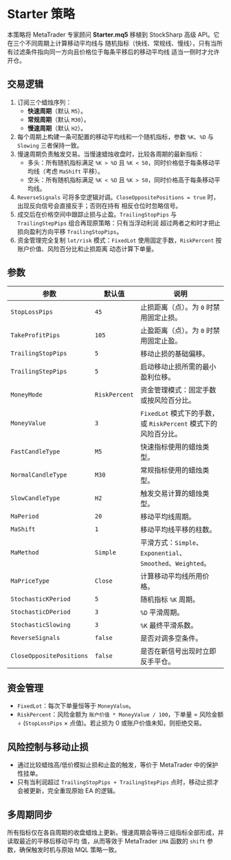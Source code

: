 # Starter 策略

本策略将 MetaTrader 专家顾问 **Starter.mq5** 移植到 StockSharp 高级 API。它在三个不同周期上计算移动平均线与
随机指标（快线、常规线、慢线），只有当所有过滤条件指向同一方向且价格位于每条平移后的移动平均线
适当一侧时才允许开仓。

## 交易逻辑

1. 订阅三个蜡烛序列：
   - **快速周期**（默认 `M5`）。
   - **常规周期**（默认 `M30`）。
   - **慢速周期**（默认 `H2`）。
2. 每个周期上构建一条可配置的移动平均线和一个随机指标，参数 `%K`、`%D` 与 `Slowing` 三者保持一致。
3. 慢速周期负责触发交易。当慢速蜡烛收盘时，比较各周期的最新指标：
   - 多头：所有随机指标满足 `%K > %D` 且 `%K < 50`，同时价格低于每条移动平均线（考虑 `MaShift` 平移）。
   - 空头：所有随机指标满足 `%K < %D` 且 `%K > 50`，同时价格高于每条移动平均线。
4. `ReverseSignals` 可将多空逻辑对调。`CloseOppositePositions = true` 时，出现反向信号会直接反手；否则在持有
   相反仓位时忽略信号。
5. 成交后在价格空间中跟踪止损与止盈。`TrailingStopPips` 与 `TrailingStepPips` 组合再现原策略：只有当浮动利润
   超过两者之和时才把止损向盈利方向平移 `TrailingStopPips`。
6. 资金管理完全复制 `lot/risk` 模式：`FixedLot` 使用固定手数，`RiskPercent` 按账户价值、风险百分比和止损距离
   动态计算下单量。

## 参数

| 参数 | 默认值 | 说明 |
|------|--------|------|
| `StopLossPips` | `45` | 止损距离（点）。为 `0` 时禁用固定止损。 |
| `TakeProfitPips` | `105` | 止盈距离（点）。为 `0` 时禁用固定止盈。 |
| `TrailingStopPips` | `5` | 移动止损的基础偏移。 |
| `TrailingStepPips` | `5` | 启动移动止损所需的最小盈利位移。 |
| `MoneyMode` | `RiskPercent` | 资金管理模式：固定手数或按风险百分比。 |
| `MoneyValue` | `3` | `FixedLot` 模式下的手数，或 `RiskPercent` 模式下的风险百分比。 |
| `FastCandleType` | `M5` | 快速指标使用的蜡烛类型。 |
| `NormalCandleType` | `M30` | 常规指标使用的蜡烛类型。 |
| `SlowCandleType` | `H2` | 触发交易计算的蜡烛类型。 |
| `MaPeriod` | `20` | 移动平均线周期。 |
| `MaShift` | `1` | 移动平均线平移的柱数。 |
| `MaMethod` | `Simple` | 平滑方式：`Simple`、`Exponential`、`Smoothed`、`Weighted`。 |
| `MaPriceType` | `Close` | 计算移动平均线所用价格。 |
| `StochasticKPeriod` | `5` | 随机指标 `%K` 周期。 |
| `StochasticDPeriod` | `3` | `%D` 平滑周期。 |
| `StochasticSlowing` | `3` | `%K` 最终平滑系数。 |
| `ReverseSignals` | `false` | 是否对调多空条件。 |
| `CloseOppositePositions` | `false` | 是否在新信号出现时立即反手平仓。 |

## 资金管理

- `FixedLot`：每次下单量恒等于 `MoneyValue`。
- `RiskPercent`：风险金额为 `账户价值 * MoneyValue / 100`，下单量 = 风险金额 ÷ (`StopLossPips` × 点值)。若止损为
  0 或账户价值未知，则拒绝交易。

## 风险控制与移动止损

- 通过比较蜡烛高/低价模拟止损和止盈的触发，等价于 MetaTrader 中的保护性挂单。
- 只有当利润超过 `TrailingStopPips + TrailingStepPips` 点时，移动止损才会被更新，完全重现原始 EA 的逻辑。

## 多周期同步

所有指标仅在各自周期的收盘蜡烛上更新。慢速周期会等待三组指标全部形成，并读取最近的平移后移动平均
值，从而等效于 MetaTrader `iMA` 函数的 `shift` 参数，确保触发时机与原始 MQL 策略一致。
